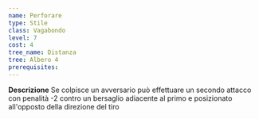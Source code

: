 ```yaml
---
name: Perforare
type: Stile
class: Vagabondo
level: 7
cost: 4
tree_name: Distanza
tree: Albero 4
prerequisites: 
---
```


**Descrizione**
Se colpisce un avversario può effettuare un secondo attacco con penalità -2
contro un bersaglio adiacente al primo e posizionato all'opposto della direzione
del tiro